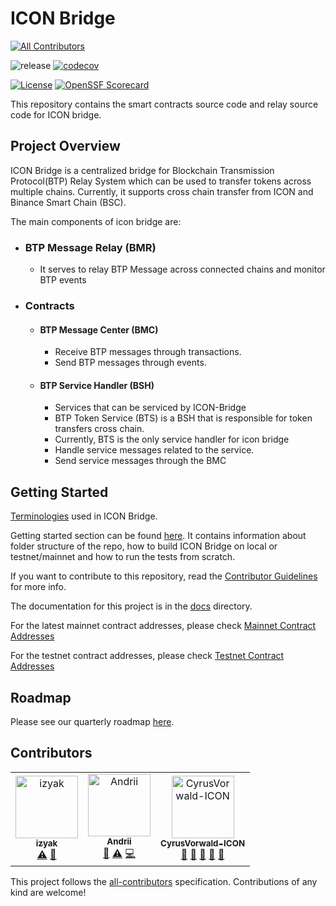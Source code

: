 # ICON Bridge
<!-- ALL-CONTRIBUTORS-BADGE:START - Do not remove or modify this section -->
[![All Contributors](https://img.shields.io/badge/all_contributors-3-orange.svg?style=flat-square)](#contributors-)
<!-- ALL-CONTRIBUTORS-BADGE:END -->
![release](https://img.shields.io/github/v/release/icon-project/icon-bridge)
[![codecov](https://codecov.io/gh/icon-project/icon-bridge/branch/main/graph/badge.svg?token=YXV6EE5KB5)](https://codecov.io/gh/icon-project/icon-bridge)

[![License](https://img.shields.io/badge/License-Apache_2.0-blue.svg)](https://opensource.org/licenses/Apache-2.0)
[![OpenSSF
Scorecard](https://api.securityscorecards.dev/projects/github.com/icon-project/icon-bridge/badge)](https://api.securityscorecards.dev/projects/github.com/icon-project/icon-bridge)


This repository contains the smart contracts source code and relay source code for ICON bridge. 
## Project Overview

ICON Bridge is a centralized bridge for Blockchain Transmission Protocol(BTP) Relay System which can be used to transfer tokens across multiple chains. Currently, it supports cross chain transfer from ICON and Binance Smart Chain (BSC).

The main components of icon bridge are:
* ### BTP Message Relay (BMR)
    - It serves to relay BTP Message across connected chains and monitor BTP events
* ### Contracts
    * #### BTP Message Center (BMC)
        - Receive BTP messages through transactions.
        - Send BTP messages through events.


    * #### BTP Service Handler (BSH)
        - Services that can be serviced by ICON-Bridge
        - BTP Token Service (BTS) is a BSH that is responsible for token transfers cross chain.
        - Currently, BTS is the only service handler for icon bridge
        - Handle service messages related to the service.
        - Send service messages through the BMC


## Getting Started
[Terminologies](./docs/terminologies.md) used in ICON Bridge.

Getting started section can be found [here](./docs/getting-started.md). It contains information about folder structure of the repo, how to build ICON Bridge on local or testnet/mainnet and how to run the tests from scratch.

If you want to contribute to this repository, read the [Contributor Guidelines](CONTRIBUTING.md) for more info. 

The documentation for this project is in the [docs](./docs/) directory.

For the latest mainnet contract addresses, please check [Mainnet Contract Addresses](./docs/mainnet_deployment.json)

For the testnet contract addresses, please check [Testnet Contract Addresses](./docs/testnet_deployment.json)


## Roadmap

Please see our quarterly roadmap [here](https://github.com/orgs/icon-project/projects/4).

## Contributors

<!-- ALL-CONTRIBUTORS-LIST:START - Do not remove or modify this section -->
<!-- prettier-ignore-start -->
<!-- markdownlint-disable -->
<table>
  <tbody>
    <tr>
      <td align="center"><a href="https://github.com/izyak"><img src="https://avatars.githubusercontent.com/u/76203436?v=4?s=100" width="100px;" alt="izyak"/><br /><sub><b>izyak</b></sub></a><br /><a href="https://github.com/icon-project/icon-bridge/commits?author=izyak" title="Tests">⚠️</a> <a href="https://github.com/icon-project/icon-bridge/commits?author=izyak" title="Documentation">📖</a></td>
      <td align="center"><a href="https://github.com/andrii-kl"><img src="https://avatars.githubusercontent.com/u/18900364?v=4?s=100" width="100px;" alt="Andrii"/><br /><sub><b>Andrii</b></sub></a><br /><a href="https://github.com/icon-project/icon-bridge/commits?author=andrii-kl" title="Documentation">📖</a> <a href="https://github.com/icon-project/icon-bridge/commits?author=andrii-kl" title="Tests">⚠️</a> <a href="https://github.com/icon-project/icon-bridge/commits?author=andrii-kl" title="Code">💻</a></td>
      <td align="center"><a href="https://github.com/CyrusVorwald-ICON"><img src="https://avatars.githubusercontent.com/u/90732384?v=4?s=100" width="100px;" alt="CyrusVorwald-ICON"/><br /><sub><b>CyrusVorwald-ICON</b></sub></a><br /><a href="#business-CyrusVorwald-ICON" title="Business development">💼</a> <a href="https://github.com/icon-project/icon-bridge/commits?author=CyrusVorwald-ICON" title="Documentation">📖</a> <a href="#ideas-CyrusVorwald-ICON" title="Ideas, Planning, & Feedback">🤔</a> <a href="#maintenance-CyrusVorwald-ICON" title="Maintenance">🚧</a> <a href="#projectManagement-CyrusVorwald-ICON" title="Project Management">📆</a></td>
    </tr>
  </tbody>
</table>

<!-- markdownlint-restore -->
<!-- prettier-ignore-end -->

<!-- ALL-CONTRIBUTORS-LIST:END -->
<!-- prettier-ignore-start -->
<!-- markdownlint-disable -->

<!-- markdownlint-restore -->
<!-- prettier-ignore-end -->

<!-- ALL-CONTRIBUTORS-LIST:END -->

This project follows the [all-contributors](https://allcontributors.org) specification.
Contributions of any kind are welcome!
